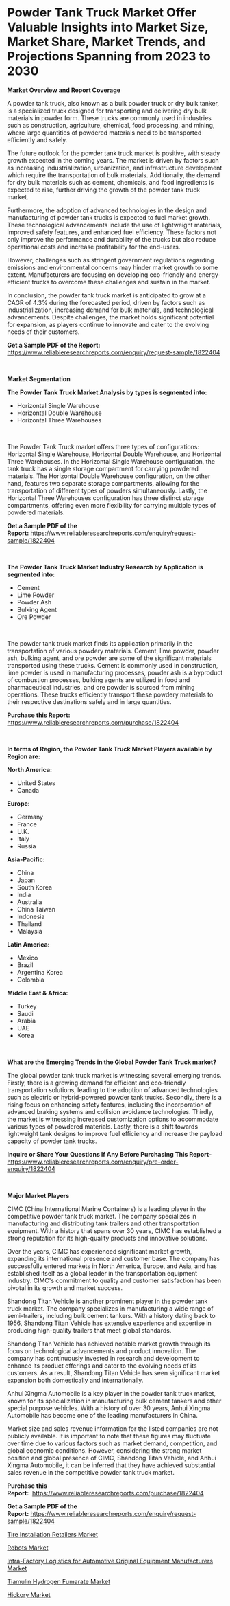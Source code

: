 <p><h1>Powder Tank Truck Market Offer Valuable Insights into Market Size, Market Share, Market Trends, and Projections Spanning from 2023 to 2030</h1></p><p><strong>Market Overview and Report Coverage</strong></p>
<p><p>A powder tank truck, also known as a bulk powder truck or dry bulk tanker, is a specialized truck designed for transporting and delivering dry bulk materials in powder form. These trucks are commonly used in industries such as construction, agriculture, chemical, food processing, and mining, where large quantities of powdered materials need to be transported efficiently and safely.</p><p>The future outlook for the powder tank truck market is positive, with steady growth expected in the coming years. The market is driven by factors such as increasing industrialization, urbanization, and infrastructure development which require the transportation of bulk materials. Additionally, the demand for dry bulk materials such as cement, chemicals, and food ingredients is expected to rise, further driving the growth of the powder tank truck market.</p><p>Furthermore, the adoption of advanced technologies in the design and manufacturing of powder tank trucks is expected to fuel market growth. These technological advancements include the use of lightweight materials, improved safety features, and enhanced fuel efficiency. These factors not only improve the performance and durability of the trucks but also reduce operational costs and increase profitability for the end-users.</p><p>However, challenges such as stringent government regulations regarding emissions and environmental concerns may hinder market growth to some extent. Manufacturers are focusing on developing eco-friendly and energy-efficient trucks to overcome these challenges and sustain in the market.</p><p>In conclusion, the powder tank truck market is anticipated to grow at a CAGR of 4.3% during the forecasted period, driven by factors such as industrialization, increasing demand for bulk materials, and technological advancements. Despite challenges, the market holds significant potential for expansion, as players continue to innovate and cater to the evolving needs of their customers.</p></p>
<p><strong>Get a Sample PDF of the Report:</strong> <a href="https://www.reliableresearchreports.com/enquiry/request-sample/1822404">https://www.reliableresearchreports.com/enquiry/request-sample/1822404</a></p>
<p>&nbsp;</p>
<p><strong>Market Segmentation</strong></p>
<p><strong>The Powder Tank Truck Market Analysis by types is segmented into:</strong></p>
<p><ul><li>Horizontal Single Warehouse</li><li>Horizontal Double Warehouse</li><li>Horizontal Three Warehouses</li></ul></p>
<p>&nbsp;</p>
<p><p>The Powder Tank Truck market offers three types of configurations: Horizontal Single Warehouse, Horizontal Double Warehouse, and Horizontal Three Warehouses. In the Horizontal Single Warehouse configuration, the tank truck has a single storage compartment for carrying powdered materials. The Horizontal Double Warehouse configuration, on the other hand, features two separate storage compartments, allowing for the transportation of different types of powders simultaneously. Lastly, the Horizontal Three Warehouses configuration has three distinct storage compartments, offering even more flexibility for carrying multiple types of powdered materials.</p></p>
<p><strong>Get a Sample PDF of the Report:</strong>&nbsp;<a href="https://www.reliableresearchreports.com/enquiry/request-sample/1822404">https://www.reliableresearchreports.com/enquiry/request-sample/1822404</a></p>
<p>&nbsp;</p>
<p><strong>The Powder Tank Truck Market Industry Research by Application is segmented into:</strong></p>
<p><ul><li>Cement</li><li>Lime Powder</li><li>Powder Ash</li><li>Bulking Agent</li><li>Ore Powder</li></ul></p>
<p>&nbsp;</p>
<p><p>The powder tank truck market finds its application primarily in the transportation of various powdery materials. Cement, lime powder, powder ash, bulking agent, and ore powder are some of the significant materials transported using these trucks. Cement is commonly used in construction, lime powder is used in manufacturing processes, powder ash is a byproduct of combustion processes, bulking agents are utilized in food and pharmaceutical industries, and ore powder is sourced from mining operations. These trucks efficiently transport these powdery materials to their respective destinations safely and in large quantities.</p></p>
<p><strong>Purchase this Report:</strong>&nbsp; <a href="https://www.reliableresearchreports.com/purchase/1822404">https://www.reliableresearchreports.com/purchase/1822404</a></p>
<p>&nbsp;</p>
<p><strong>In terms of Region, the Powder Tank Truck Market Players available by Region are:</strong></p>
<p>
    <p> <strong> North America: </strong>
        <ul>
            <li>United States</li>
            <li>Canada</li>
        </ul>
        </p> 
    <p> <strong> Europe: </strong>
        <ul>
            <li>Germany</li>
            <li>France</li>
            <li>U.K.</li>
            <li>Italy</li>
            <li>Russia</li>
        </ul>
        </p> 
    <p> <strong> Asia-Pacific: </strong>
        <ul>
            <li>China</li>
            <li>Japan</li>
            <li>South Korea</li>
            <li>India</li>
            <li>Australia</li>
            <li>China Taiwan</li>
            <li>Indonesia</li>
            <li>Thailand</li>
            <li>Malaysia</li>
        </ul>
        </p> 
    <p> <strong> Latin America: </strong>
        <ul>
            <li>Mexico</li>
            <li>Brazil</li>
            <li>Argentina Korea</li>
            <li>Colombia</li>
        </ul>
        </p> 
    <p> <strong> Middle East & Africa: </strong>
        <ul>
            <li>Turkey</li>
            <li>Saudi</li>
            <li>Arabia</li>
            <li>UAE</li>
            <li>Korea</li>
        </ul>
    </p>
    </p>
<p>&nbsp;</p>
<p><strong>What are the Emerging Trends in the Global Powder Tank Truck market?</strong></p>
<p><p>The global powder tank truck market is witnessing several emerging trends. Firstly, there is a growing demand for efficient and eco-friendly transportation solutions, leading to the adoption of advanced technologies such as electric or hybrid-powered powder tank trucks. Secondly, there is a rising focus on enhancing safety features, including the incorporation of advanced braking systems and collision avoidance technologies. Thirdly, the market is witnessing increased customization options to accommodate various types of powdered materials. Lastly, there is a shift towards lightweight tank designs to improve fuel efficiency and increase the payload capacity of powder tank trucks.</p></p>
<p><strong>Inquire or Share Your Questions If Any Before Purchasing This Report</strong>- <a href="https://www.reliableresearchreports.com/enquiry/pre-order-enquiry/1822404">https://www.reliableresearchreports.com/enquiry/pre-order-enquiry/1822404</a></p>
<p>&nbsp;</p>
<p><strong>Major Market Players</strong></p>
<p><p>CIMC (China International Marine Containers) is a leading player in the competitive powder tank truck market. The company specializes in manufacturing and distributing tank trailers and other transportation equipment. With a history that spans over 30 years, CIMC has established a strong reputation for its high-quality products and innovative solutions.</p><p>Over the years, CIMC has experienced significant market growth, expanding its international presence and customer base. The company has successfully entered markets in North America, Europe, and Asia, and has established itself as a global leader in the transportation equipment industry. CIMC's commitment to quality and customer satisfaction has been pivotal in its growth and market success.</p><p>Shandong Titan Vehicle is another prominent player in the powder tank truck market. The company specializes in manufacturing a wide range of semi-trailers, including bulk cement tankers. With a history dating back to 1956, Shandong Titan Vehicle has extensive experience and expertise in producing high-quality trailers that meet global standards.</p><p>Shandong Titan Vehicle has achieved notable market growth through its focus on technological advancements and product innovation. The company has continuously invested in research and development to enhance its product offerings and cater to the evolving needs of its customers. As a result, Shandong Titan Vehicle has seen significant market expansion both domestically and internationally.</p><p>Anhui Xingma Automobile is a key player in the powder tank truck market, known for its specialization in manufacturing bulk cement tankers and other special purpose vehicles. With a history of over 30 years, Anhui Xingma Automobile has become one of the leading manufacturers in China.</p><p>Market size and sales revenue information for the listed companies are not publicly available. It is important to note that these figures may fluctuate over time due to various factors such as market demand, competition, and global economic conditions. However, considering the strong market position and global presence of CIMC, Shandong Titan Vehicle, and Anhui Xingma Automobile, it can be inferred that they have achieved substantial sales revenue in the competitive powder tank truck market.</p></p>
<p><strong>Purchase this Report:</strong>&nbsp;&nbsp;<a href="https://www.reliableresearchreports.com/purchase/1822404">https://www.reliableresearchreports.com/purchase/1822404</a></p>
<p></p>
<p><strong>Get a Sample PDF of the Report:</strong>&nbsp;<a href="https://www.reliableresearchreports.com/enquiry/request-sample/1822404">https://www.reliableresearchreports.com/enquiry/request-sample/1822404</a></p>
<p><p><a href="https://github.com/castoriffic/Market-Research-Report-List-1/blob/main/tire-installation-retailers-market.md">Tire Installation Retailers Market</a></p><p><a href="https://medium.com/@royallittel2023/robots-market-analysis-its-cagr-market-segmentation-and-global-industry-overview-efcef5e8e21c">Robots Market</a></p><p><a href="https://github.com/ashepherd82/Market-Research-Report-List-1/blob/main/intra-factory-logistics-for-automotive-original-equipment-manufacturers-market.md">Intra-Factory Logistics for Automotive Original Equipment Manufacturers Market</a></p><p><a href="https://www.linkedin.com/pulse/tiamulin-hydrogen-fumarate-market-challenges-opportunities-brvqc/">Tiamulin Hydrogen Fumarate Market</a></p><p><a href="https://medium.com/@chiragreportprime3/hickory-market-trends-forecast-and-competitive-analysis-to-2030-5333a9a0bcc1">Hickory Market</a></p></p>